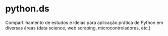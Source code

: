 # python.ds
Compartilhamento de estudos e ideias para aplicação prática de Python em diversas áreas (data science, web scraping, microcontroladores, etc.)
